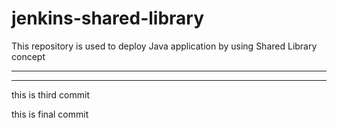 # jenkins-shared-library
This repository is used to deploy Java application by using Shared Library concept

-------------

--------------


this is third commit


this is final commit
